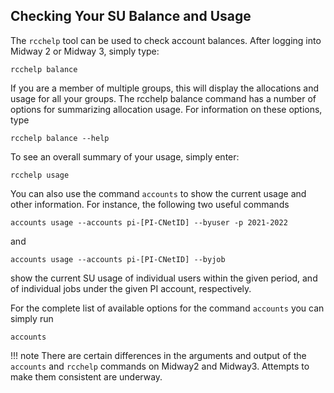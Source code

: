 ## Checking Your SU Balance and Usage
The `rcchelp` tool can be used to check account balances. After logging into Midway 2 or Midway 3, simply type:
```
rcchelp balance
```

If you are a member of multiple groups, this will display the allocations and usage for all your groups. The rcchelp balance command has a number of options for summarizing allocation usage. For information on these options, type
```
rcchelp balance --help
```

To see an overall summary of your usage, simply enter:
```
rcchelp usage
```

You can also use the command `accounts` to show the current usage and other information. For instance, the following two useful commands
```
accounts usage --accounts pi-[PI-CNetID] --byuser -p 2021-2022
```
and
```
accounts usage --accounts pi-[PI-CNetID] --byjob
```
show the current SU usage of individual users within the given period, and of individual jobs under the given PI account, respectively.

For the complete list of available options for the command `accounts` you can simply run
```
accounts
```

!!! note
    There are certain differences in the arguments and output of the `accounts` and `rcchelp` commands on Midway2 and Midway3. Attempts to make them consistent are underway.